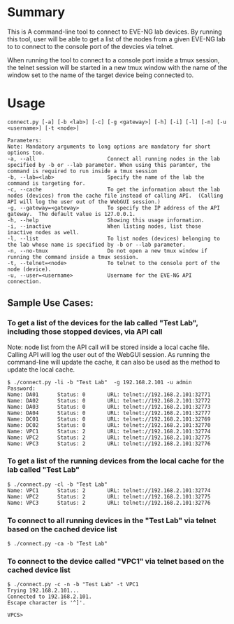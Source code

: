 # Summary
This is A command-line tool to connect to EVE-NG lab devices.  By running this tool, user will be able to get a list of the nodes from a given EVE-NG lab to to connect to the console port of the devcies via telnet.

When running the tool to connect to a console port inside a tmux session, the telnet session will be started in a new tmux window with the name of the window set to the name of the target device being connected to.

# Usage
```
connect.py [-a] [-b <lab>] [-c] [-g <gateway>] [-h] [-i] [-l] [-n] [-u <username>] [-t <node>]

Parameters:
Note: Mandatory arguments to long options are mandatory for short options too.
-a, --all                       Connect all running nodes in the lab specified by -b or --lab parameter. When using this paramter, the command is required to run inside a tmux session
-b, --lab=<lab>                 Specify the name of the lab the command is targeting for.
-c, --cache                     To get the information about the lab nodes (devices) from the cache file instead of calling API.  (Calling API will log the user out of the WebGUI session.)
-g, --gateway=<gateway>         To specify the IP address of the API gateway.  The default value is 127.0.0.1.
-h, --help                      Showing this usage information.
-i, --inactive                  When listing nodes, list those inactive nodes as well.
-l, --list                      To list nodes (devices) belonging to the lab whose name is specified by -b or --lab parameter.
-n, --no-tmux                   Do not open a new tmux window if running the command inside a tmux session.
-t, --telnet=<node>             To telnet to the console port of the node (device).
-u, --user=<username>           Username for the EVE-NG API connection.
```

## Sample Use Cases:
### To get a list of the devices for the lab called "Test Lab", including those stopped devices, via API call
Note: node list from the API call will be stored inside a local cache file.  Calling API will log the user out of the WebGUI session.
As running the command-line will update the cache, it can also be used as the method to update the local cache.
```
$ ./connect.py -li -b "Test Lab"  -g 192.168.2.101 -u admin
Password: 
Name: DA01      Status: 0       URL: telnet://192.168.2.101:32771
Name: DA02      Status: 0       URL: telnet://192.168.2.101:32772
Name: DA03      Status: 0       URL: telnet://192.168.2.101:32773
Name: DA04      Status: 0       URL: telnet://192.168.2.101:32777
Name: DC01      Status: 0       URL: telnet://192.168.2.101:32769
Name: DC02      Status: 0       URL: telnet://192.168.2.101:32770
Name: VPC1      Status: 2       URL: telnet://192.168.2.101:32774
Name: VPC2      Status: 2       URL: telnet://192.168.2.101:32775
Name: VPC3      Status: 2       URL: telnet://192.168.2.101:32776
```
### To get a list of the running devices from the local cache for the lab called "Test Lab"
```
$ ./connect.py -cl -b "Test Lab"
Name: VPC1      Status: 2       URL: telnet://192.168.2.101:32774
Name: VPC2      Status: 2       URL: telnet://192.168.2.101:32775
Name: VPC3      Status: 2       URL: telnet://192.168.2.101:32776
```

### To connect to all running devices in the "Test Lab" via telnet based on the cached device list
```
$ ./connect.py -ca -b "Test Lab"
```

### To connect to the device called "VPC1" via telnet based on the cached device list
```
$ ./connect.py -c -n -b "Test Lab" -t VPC1
Trying 192.168.2.101...
Connected to 192.168.2.101.
Escape character is '^]'.

VPCS>
```

